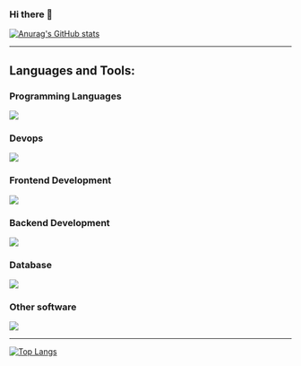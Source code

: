 ### Hi there 👋

[![Anurag's GitHub stats](https://github-readme-stats.vercel.app/api?username=EUK136&show_icons=true)](https://github.com/anuraghazra/github-readme-stats)

---


<h2 align="left">Languages and Tools:</h2>

<h3>Programming Languages</h3>
<p align="left"><a href="https://skillicons.dev"> <img src="https://skillicons.dev/icons?i=js,ts,py" /> </a> </p>

<h3>Devops</h3>
<p align="left"><a href="https://skillicons.dev"> <img src="https://skillicons.dev/icons?i=bash,aws,discordjs,bots,docker,github,kali,linux" /> </a> </p>

<h3>Frontend Development</h3>
<p align="left"><a href="https://skillicons.dev"> <img src="https://skillicons.dev/icons?i=html,css,angular,bootstrap" /> </a> </p>

<h3> Backend Development </h3>
<p align="left"><a href="https://skillicons.dev"> <img src="https://skillicons.dev/icons?i=nodejs,npm" /> </a> </p>

<h3>Database</h3>
<p align="left"><a href="https://skillicons.dev"> <img src="https://skillicons.dev/icons?i=mysql,mongodb" /> </a> </p>

<h3>Other software</h3>
<p align="left"><a href="https://skillicons.dev"> <img src="https://skillicons.dev/icons?i=arduino,ai,ps" /> </a> </p>

---

[![Top Langs](https://github-readme-stats.vercel.app/api/top-langs/?username=EUK136&layout=compact)](https://github.com/anuraghazra/github-readme-stats)

